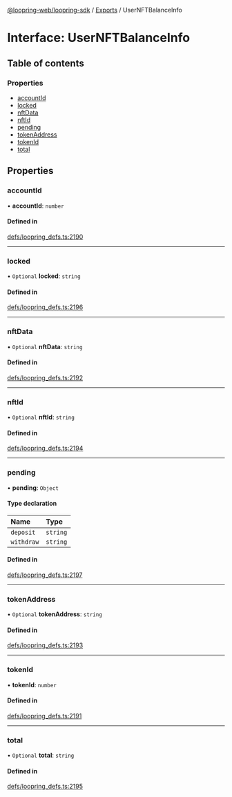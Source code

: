 [@loopring-web/loopring-sdk](../README.md) / [Exports](../modules.md) / UserNFTBalanceInfo

# Interface: UserNFTBalanceInfo

## Table of contents

### Properties

- [accountId](UserNFTBalanceInfo.md#accountid)
- [locked](UserNFTBalanceInfo.md#locked)
- [nftData](UserNFTBalanceInfo.md#nftdata)
- [nftId](UserNFTBalanceInfo.md#nftid)
- [pending](UserNFTBalanceInfo.md#pending)
- [tokenAddress](UserNFTBalanceInfo.md#tokenaddress)
- [tokenId](UserNFTBalanceInfo.md#tokenid)
- [total](UserNFTBalanceInfo.md#total)

## Properties

### accountId

• **accountId**: `number`

#### Defined in

[defs/loopring_defs.ts:2190](https://github.com/Loopring/loopring_sdk/blob/9d83b66/src/defs/loopring_defs.ts#L2190)

___

### locked

• `Optional` **locked**: `string`

#### Defined in

[defs/loopring_defs.ts:2196](https://github.com/Loopring/loopring_sdk/blob/9d83b66/src/defs/loopring_defs.ts#L2196)

___

### nftData

• `Optional` **nftData**: `string`

#### Defined in

[defs/loopring_defs.ts:2192](https://github.com/Loopring/loopring_sdk/blob/9d83b66/src/defs/loopring_defs.ts#L2192)

___

### nftId

• `Optional` **nftId**: `string`

#### Defined in

[defs/loopring_defs.ts:2194](https://github.com/Loopring/loopring_sdk/blob/9d83b66/src/defs/loopring_defs.ts#L2194)

___

### pending

• **pending**: `Object`

#### Type declaration

| Name | Type |
| :------ | :------ |
| `deposit` | `string` |
| `withdraw` | `string` |

#### Defined in

[defs/loopring_defs.ts:2197](https://github.com/Loopring/loopring_sdk/blob/9d83b66/src/defs/loopring_defs.ts#L2197)

___

### tokenAddress

• `Optional` **tokenAddress**: `string`

#### Defined in

[defs/loopring_defs.ts:2193](https://github.com/Loopring/loopring_sdk/blob/9d83b66/src/defs/loopring_defs.ts#L2193)

___

### tokenId

• **tokenId**: `number`

#### Defined in

[defs/loopring_defs.ts:2191](https://github.com/Loopring/loopring_sdk/blob/9d83b66/src/defs/loopring_defs.ts#L2191)

___

### total

• `Optional` **total**: `string`

#### Defined in

[defs/loopring_defs.ts:2195](https://github.com/Loopring/loopring_sdk/blob/9d83b66/src/defs/loopring_defs.ts#L2195)
